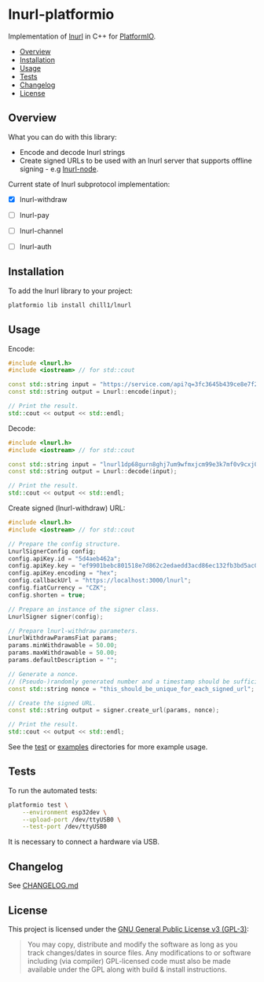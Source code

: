 # lnurl-platformio

Implementation of [lnurl](https://github.com/btcontract/lnurl-rfc) in C++ for [PlatformIO](https://platformio.org/).

* [Overview](#overview)
* [Installation](#installation)
* [Usage](#usage)
* [Tests](#tests)
* [Changelog](#changelog)
* [License](#license)


## Overview

What you can do with this library:
* Encode and decode lnurl strings
* Create signed URLs to be used with an lnurl server that supports offline signing - e.g [lnurl-node](https://github.com/chill117/lnurl-node).

Current state of lnurl subprotocol implementation:
* [x] lnurl-withdraw
* [ ] lnurl-pay
* [ ] lnurl-channel
* [ ] lnurl-auth


## Installation

To add the lnurl library to your project:
```bash
platformio lib install chill1/lnurl
```


## Usage

Encode:
```cpp
#include <lnurl.h>
#include <iostream> // for std::cout

const std::string input = "https://service.com/api?q=3fc3645b439ce8e7f2553a69e5267081d96dcd340693afabe04be7b0ccd178df";
const std::string output = Lnurl::encode(input);

// Print the result.
std::cout << output << std::endl;
```

Decode:
```cpp
#include <lnurl.h>
#include <iostream> // for std::cout

const std::string input = "lnurl1dp68gurn8ghj7um9wfmxjcm99e3k7mf0v9cxj0m385ekvcenxc6r2c35xvukxefcv5mkvv34x5ekzd3ev56nyd3hxqurzepexejxxepnxscrvwfnv9nxzcn9xq6xyefhvgcxxcmyxymnserxfq5fns";
const std::string output = Lnurl::decode(input);

// Print the result.
std::cout << output << std::endl;
```

Create signed (lnurl-withdraw) URL:
```cpp
#include <lnurl.h>
#include <iostream> // for std::cout

// Prepare the config structure.
LnurlSignerConfig config;
config.apiKey.id = "5d4aeb462a";
config.apiKey.key = "ef9901bebc801518e7d862c2edaedd3acd86ec132fb3bd5ac0013c9a5ba478db";
config.apiKey.encoding = "hex";
config.callbackUrl = "https://localhost:3000/lnurl";
config.fiatCurrency = "CZK";
config.shorten = true;

// Prepare an instance of the signer class.
LnurlSigner signer(config);

// Prepare lnurl-withdraw parameters.
LnurlWithdrawParamsFiat params;
params.minWithdrawable = 50.00;
params.maxWithdrawable = 50.00;
params.defaultDescription = "";

// Generate a nonce.
// (Pseudo-)randomly generated number and a timestamp should be sufficient.
const std::string nonce = "this_should_be_unique_for_each_signed_url";

// Create the signed URL.
const std::string output = signer.create_url(params, nonce);

// Print the result.
std::cout << output << std::endl;
```

See the [test](https://github.com/chill117/lnurl-platformio/tree/master/test) or [examples](https://github.com/chill117/lnurl-platformio/tree/master/examples) directories for more example usage.


## Tests

To run the automated tests:
```bash
platformio test \
	--environment esp32dev \
	--upload-port /dev/ttyUSB0 \
	--test-port /dev/ttyUSB0
```
It is necessary to connect a hardware via USB.


## Changelog

See [CHANGELOG.md](https://github.com/chill117/lnurl-platformio/blob/master/CHANGELOG.md)


## License

This project is licensed under the [GNU General Public License v3 (GPL-3)](https://tldrlegal.com/license/gnu-general-public-license-v3-(gpl-3)):
> You may copy, distribute and modify the software as long as you track changes/dates in source files. Any modifications to or software including (via compiler) GPL-licensed code must also be made available under the GPL along with build & install instructions.
